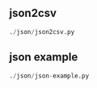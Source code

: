 
## json2csv
```python
./json/json2csv.py
```


## json example
```python
./json/json-example.py
```

